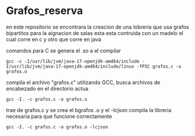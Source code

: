 # Grafos_reserva
en este repositorio se encontrara  la creacion de una lobreria que usa grafos bipartitos para la aignacion de salas esta esta contruida con un madelo el cual corre en c y otro que corre en java 

comandos para C
se genera el .so a el compilar 
```
gcc -c -I/usr/lib/jvm/java-17-openjdk-amd64/include -I/usr/lib/jvm/java-17-openjdk-amd64/include/linux -fPIC grafos.c -o grafos.o
```

compila el archivo "grafos.c" utilizando GCC, busca archivos de encabezado en el directorio actua
```
gcc -I. -c grafos.c -o grafos.o
```

trae de grafos.c y se crea el bgrafos .o y el -lcjson compila la libreria necesaria para que funcione correctamente 
```
gcc -I. -c grafos.c -o grafos.o -lcjson
```



